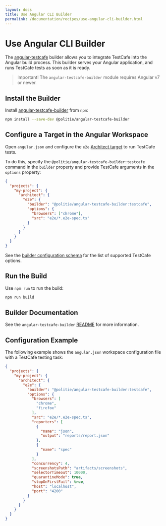 ```yaml
---
layout: docs
title: Use Angular CLI Builder
permalink: /documentation/recipes/use-angular-cli-builder.html
---
```

# Use Angular CLI Builder

The [angular-testcafe](https://github.com/politie/angular-testcafe) builder allows you to integrate TestCafe into the Angular build process. This builder serves your Angular application, and runs TestCafe tests as soon as it is ready.

> Important! The `angular-testcafe-builder` module requires Angular v7 or newer.

## Install the Builder

Install [angular-testcafe-builder](https://github.com/politie/angular-testcafe) from `npm`:

```sh
npm install --save-dev @politie/angular-testcafe-builder
```

## Configure a Target in the Angular Workspace

Open `angular.json` and configure the `e2e` [Architect target](https://angular.io/guide/workspace-config#project-configuration-options) to run TestCafe tests.

To do this, specify the `@politie/angular-testcafe-builder:testcafe` command in the `builder` property and provide TestCafe arguments in the `options` property:

```json
{
  "projects": {
    "my-project": {
      "architect": {
        "e2e": {
          "builder": "@politie/angular-testcafe-builder:testcafe",
          "options": {
            "browsers": ["chrome"],
            "src": "e2e/*.e2e-spec.ts"
          }
        }
      }
    }
  }
}
```

See the [builder configuration schema](https://github.com/politie/angular-testcafe/blob/master/src/testcafe/schema.json) for the list of supported TestCafe options.

## Run the Build

Use `npm run` to run the build:

```sh
npm run build
```

## Builder Documentation

See the `angular-testcafe-builder` [README](https://github.com/politie/angular-testcafe/blob/master/README.md) for more information.

## Configuration Example

The following example shows the `angular.json` workspace configuration file with a TestCafe testing task:

```json
{
  "projects": {
    "my-project": {
      "architect": {
        "e2e": {
          "builder": "@politie/angular-testcafe-builder:testcafe",
          "options": {
            "browsers": [
              "chrome",
              "firefox"
            ],
            "src": "e2e/*.e2e-spec.ts",
            "reporters": [
              {
                "name": "json",
                "output": "reports/report.json"
              },
              {
                "name": "spec"
              }
            ],
            "concurrency": 4,
            "screenshotsPath": "artifacts/screenshots",
            "selectorTimeout": 10000,
            "quarantineMode": true,
            "stopOnFirstFail": true,
            "host": "localhost",
            "port": "4200"
          }
        }
      }
    }
  }
}
```
